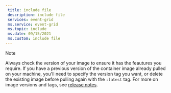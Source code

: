 ```yaml
---
 title: include file
 description: include file
 services: event-grid
 ms.service: event-grid
 ms.topic: include
 ms.date: 09/15/2021
 ms.custom: include file
---
```


>[!NOTE]
> Always check the version of your image to ensure it has the feautures you require. If you have a previous version of the container image already pulled on your machine, you'll need to specify the version tag you want, or delete the existing image before pulling again with the `:latest` tag. For more on image versions and tags, see [release notes](../edge/release-notes.md).